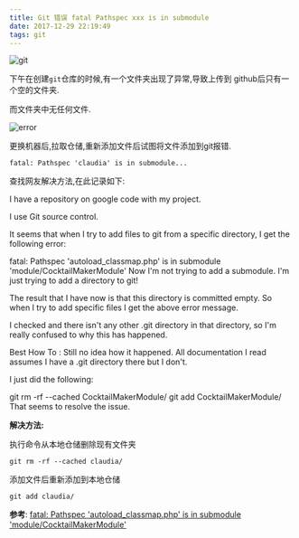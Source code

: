 ```yaml
---
title: Git 错误 fatal Pathspec xxx is in submodule
date: 2017-12-29 22:19:49
tags: git
---
```

![git](/images/git.png "post-cover")

下午在创建`git`仓库的时候,有一个文件夹出现了异常,导致上传到 github后只有一个空的文件夹.

而文件夹中无任何文件.

![error](/images/Snipaste_2017-12-29_22-26-11.png)

更换机器后,拉取仓储,重新添加文件后试图将文件添加到git报错.

```
fatal: Pathspec 'claudia' is in submodule...
```

查找网友解决方法,在此记录如下:

I have a repository on google code with my project.

I use Git source control.

It seems that when I try to add files to git from a specific directory, I get the following error:

fatal: Pathspec 'autoload_classmap.php' is in submodule 'module/CocktailMakerModule'
Now I'm not trying to add a submodule. I'm just trying to add a directory to git!

The result that I have now is that this directory is committed empty. So when I try to add specific files I get the above error message.

I checked and there isn't any other .git directory in that directory, so I'm really confused to why this has happened.

Best How To :
Still no idea how it happened. All documentation I read assumes I have a .git directory there but I don't.

I just did the following:

git rm -rf --cached CocktailMakerModule/
git add CocktailMakerModule/
That seems to resolve the issue.

**解决方法:**

执行命令从本地仓储删除现有文件夹

```shell
git rm -rf --cached claudia/
```

添加文件后重新添加到本地仓储

```shell
git add claudia/
```

**参考**:
[fatal: Pathspec 'autoload_classmap.php' is in submodule 'module/CocktailMakerModule'](http://www.howtobuildsoftware.com/index.php/how-do/coYr/git-fatal-pathspec-autoload-classmapphp-is-in-submodule-module-cocktailmakermodule)
